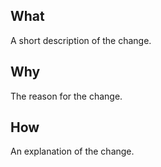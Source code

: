 <!--
Your pull request is greatly appreciated but please consult https://github.com/shtsoft/ii-rs/blob/master/CONTRIBUTING.md before making one.
-->

## What

A short description of the change.

## Why

The reason for the change.

## How

An explanation of the change.
